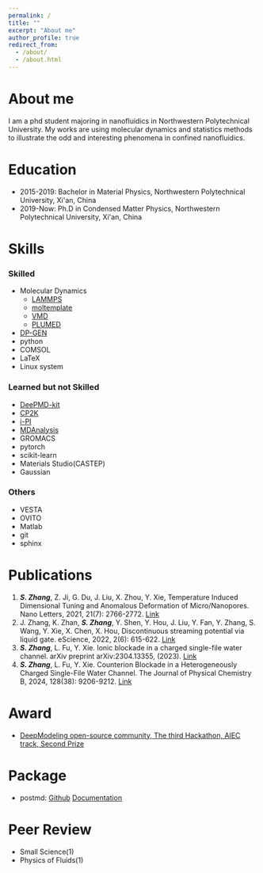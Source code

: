 ```yaml
---
permalink: /
title: ""
excerpt: "About me"
author_profile: true
redirect_from: 
  - /about/
  - /about.html
---
```


About me
======
I am a phd student majoring in nanofluidics in Northwestern Polytechnical University.
My works are using molecular dynamics and statistics methods to illustrate the odd and interesting 
phenomena in confined nanofluidics.

Education
======
- 2015-2019: Bachelor in Material Physics, Northwestern Polytechnical University, Xi'an, China
- 2019-Now:  Ph.D in Condensed Matter Physics, Northwestern Polytechnical University, Xi'an, China

Skills
======
### Skilled
- Molecular Dynamics
  - [LAMMPS](https://www.lammps.org/)
  - [moltemplate](https://www.moltemplate.org/)
  - [VMD](https://www.ks.uiuc.edu/Research/vmd/)
  - [PLUMED](https://www.plumed.org/)
- [DP-GEN](https://github.com/deepmodeling/dpgen)
- python
- COMSOL
- LaTeX
- Linux system

### Learned but not Skilled
- [DeePMD-kit](https://github.com/deepmodeling/deepmd-kit)
- [CP2K](https://www.cp2k.org/)
- [i-PI](https://ipi-code.org/)
- [MDAnalysis](https://www.mdanalysis.org/)
- GROMACS
- pytorch
- scikit-learn
- Materials Studio(CASTEP)
- Gaussian

### Others
- VESTA
- OVITO
- Matlab
- git
- sphinx



Publications
======
1.  ***S. Zhang***, Z. Ji, G. Du, J. Liu, X. Zhou, Y. Xie, Temperature Induced Dimensional Tuning and Anomalous Deformation of Micro/Nanopores. Nano Letters, 2021, 21(7): 2766-2772. [Link](https://doi.org/10.1021/acs.nanolett.0c04708)
2.  J. Zhang, K. Zhan, ***S. Zhang***, Y. Shen, Y. Hou, J. Liu, Y. Fan, Y. Zhang, S. Wang, Y. Xie, X. Chen, X. Hou, Discontinuous streaming potential via liquid gate. eScience, 2022, 2(6): 615-622. [Link](https://doi.org/10.1016/j.esci.2022.08.001)
3.  ***S. Zhang***, L. Fu, Y. Xie. Ionic blockade in a charged single-file water channel. arXiv preprint arXiv:2304.13355, (2023). [Link](
https://doi.org/10.48550/arXiv.2304.13355)
4.  ***S. Zhang***, L. Fu, Y. Xie. Counterion Blockade in a Heterogeneously Charged Single-File Water Channel. The Journal of Physical Chemistry B, 2024, 128(38): 9206-9212. [Link](https://doi.org/10.1021/acs.jpcb.4c03773)

Award
======
- [DeepModeling open-source community, The third Hackathon, AIEC track, Second Prize](https://nb.bohrium.dp.tech/competitions/detail/7337360215)

Package
=======
- postmd: [Github](https://github.com/remaker789/postmd) [Documentation](https://remaker789.github.io/postmd-manual/main/)
  
Peer Review
======
- Small Science(1)
- Physics of Fluids(1)
